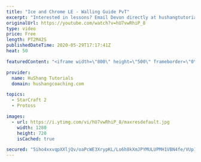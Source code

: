 ```yaml
---
title: "Ice and Chrome LE - Walling Guide PvT"
excerpt: "Interested in lessons? Email Devon directly at hushangtutorials@outlook.com ------------------------------------------------------------------------------------------------------- Want to support HuShang Tutorials directly? Patreon is a website where you can contribute a monthly donation that will help"
originalUrl: https://youtube.com/watch?v=hU7vwRhiP_8
type: video
price: Free
length: PT2M42S
publishedDateTime: 2020-05-29T17:17:41Z
heat: 50

featuredContent: "<iframe width=\"800\" height=\"500\" frameborder=\"0\" src=\"https://www.youtube.com/embed/hU7vwRhiP_8\" allow=\"accelerometer; autoplay; encrypted-media; gyroscope; picture-in-picture\" allowfullscreen></iframe>"

provider:
  name: HuShang Tutorials
  domain: hushangcoaching.com

topics:
  - StarCraft 2
  - Protoss

images:
  - url: https://i.ytimg.com/vi/hU7vwRhiP_8/maxresdefault.jpg
    width: 1280
    height: 720
    isCached: true

secured: "5iho4xxvqpXXljQv/oaPcWE3XrypKL/Lo6h8kXmJPYMULUPMH1VBN4fe/VUp1ailKaTBYQNLQ7qb5SZEQV3sd7BprmftmRods3bzISo5i5v4qRZQ7RDJiPr7Fe9FeBLE41fM+gheZZRc6Vl/rxqF8ML01QgQnndhA+igPQFyHYi1hmX2VZVlO4LDxkzc0y3q2HfTPPWKwKnbvDZ2tcT04saEthGDvnFRdJQvSKkH3g2QrnIDNsG7dF+J/JfM4XymqMkYn60XL9CjA3jAuILAA5UxPg1elm5lZbyPpYDJmDVEll+5lyncCfO4yFCRlDG/0Zn2UKzABhP4Ge+e8AsjY6RBwAohkjCBz7q7I4njrtQKOQhhs3rfoFKC1wIKBIJkt6CvrH87LdIYKzElkz2g6aPU2NVHjS+WYL1QztamXLU=;pZb7BoBf/M1ljbsYpu/CaQ=="
---
```


